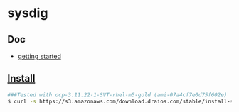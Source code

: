 # sysdig

## Doc

* [getting started](https://github.com/draios/sysdig/wiki/Getting-Started)

## [Install](https://github.com/draios/sysdig/wiki/How-to-Install-Sysdig-for-Linux)

```bash
###Tested with ocp-3.11.22-1-SVT-rhel-m5-gold (ami-07a4cf7e0d75f602e)
$ curl -s https://s3.amazonaws.com/download.draios.com/stable/install-sysdig | sudo bash
```